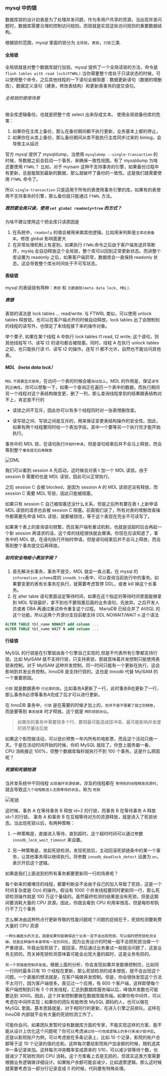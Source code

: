 ### mysql 中的锁
数据库锁的设计初衷是为了处理并发问题，作为多用户共享的资源，当出现并发问题时，数据库需要合理的控制访问规则。而锁就是实现这些访问规则的重要数据结构。

根据锁的范围，mysql 里面的锁分为 `全局锁`，`表锁`，`行锁`三类.

#### 全局锁
全局锁就是对整个数据库就行加锁。mysql 提供了一个全局读锁的方法，命令是 `flush tables with read lock(FTWRL)`.当你需要整个库处于只读状态的时候，可以使用整个命令，之后其他线程的一下语句会被阻塞：数据更新语句（数据的增删改），数据定义语句（建表，修改表结构）和更新类事务的提交语句。

###### 全局锁的使用场景
做全库逻辑备份。也就是把整个库 select 出来存成文本。
使用全局锁备份库的危害：
1. 如果你在主库上备份，那么在备份期间都不执行更新，业务基本上都的停止。
2. 如果你在从库上备份，那么备份期间从库不能执行主库同步过来的 binlog，会导致主从延迟

官方 mysql 提供了 mysqldump，当使用 `mysqldemp --single-transaction` 的时候，导数据之前会启动一个事务，来确保一致性视图。有了 mysqldump 为啥还要使用 `FTWRL`？ 比如，对于 myisam 这种不支持事务的引擎，如果备份过程中有更新，总是能取到最新的数据，那么就破坏了备份的一致性。这是我们就需要使用 `FTWRL` 命令了。

所以 `single-transaction` 只是适用于所有的表使用事务引擎的库。如果有的表使用不支持事务的引擎，那么备份就只能通过 `FTWRL` 方法。

##### 既然要全库只读，使用 `set global readonly=true` 的方式？
为啥不建议使用这个把全库只读原因是
1. 在系统中，`readonly` 的值会被用来做其他逻辑。比如用来判断是`主库还是备库`。修改 global 影响面更大
2. 在异常处理机制上有差别。如果执行 `FTWRL`命令之后由于客户端发送异常断开，myslq 会自动释放这个全局锁，整个库可以回到正常更新状态。而讲整个库设置为 readonly 之后，如果客户端异常，数据库会一直保持 readonly 状态，这会导致整个库长时间处于不可写状态。


#### 表级锁
mysql 的表级锁有两种：`表锁` 和 `元数据锁(meta data lock, MDL)`.

##### 表锁
表锁的语法是 lock tables ... read/write. 与 FTWRL 类似，可以使用 unlock tables 释放锁。也可以在客户端点开的时候自动释放。lock tables 出了会限制别的线程的读写外，也限定了本线程接下来的操作对象。

举个栗子, 如果在某个线程 A 中执行 lock tables t1 read, t2 write; 这个语句，则其他线程写 t1、读写 t2 的语句都会被阻塞。同时，线程 A 在执行 unlock tables 之前，也只能执行读 t1、读写 t2 的操作。连写 t1 都不允许，自然也不能访问其他表。


#####  MDL（meta data lock）
`MDL` `不需要显式使用`，在访问一个表的时候会被`自动加上`。MDL 的作用是，保证`读写`的`正确性`。你可以想象一下，如果一个查询正在遍历一个表中的数据，而执行期间另一个线程对这个表结构做变更，删了一列，那么查询线程拿到的结果跟表结构对不上，肯定是不行的

* 读锁之间不互斥，因此你可以有多个线程同时对一张表增删改查。

* 读写锁之间、写锁之间是互斥的，用来保证变更表结构操作的安全性。因此，如果有两个线程要同时给一个表加字段，其中一个要等另一个执行完才能开始执行。

事务中的 MDL 锁，在语句执行`开始时申请`，但是语句结束后并不会马上释放，而会等到整个`事务提交后再释放`

![DML](https://github.com/kareTauren/pratice/blob/master/mysql/%E7%90%86%E8%AE%BA/img/DML.jpg)

我们可以看到 session A 先启动，这时候会对表 t 加一个 MDL 读锁。由于 session B 需要的也是 MDL 读锁，因此可以正常执行。

之后 session C 会被 blocked，是因为 session A 的 MDL 读锁还没有释放，而 session C 需要 MDL 写锁，因此只能被阻塞。

如果只有 session C 自己被阻塞还没什么关系，但是之后所有要在表 t 上新申请 MDL 读锁的请求也会被 session C 阻塞。前面我们说了，所有对表的增删改查操作都需要先申请 MDL 读锁，就都被锁住，等于这个表现在完全不可读写了。

如果某个表上的查询语句频繁，而且客户端有重试机制，也就是说超时后会再起一个新 session 再请求的话，这个库的线程很快就会爆满。你现在应该知道了，事务中的 MDL 锁，在语句执行开始时申请，但是语句结束后并不会马上释放，而会等到整个事务提交后再释放。

##### 如何安全地给小表加字段？
1. 首先解决长事务，事务不提交，MDL 就会一直占着。在 mysql 的 `information_schema`库的 `innodb_trx`表中，可以查询当前执行中的事务。如果要变更的表有长事务在执行，就需要考虑暂停 DDL，或者 kill 掉这个长事务。
2. 在 alter table 语句里面设定等待时间，如果在这个指定的等待时间里面能够拿到 MDL 写锁最好，拿不到也不要阻塞后面的业务语句，先放弃。之后开发人员或者 DBA 再通过重试命令重复这个过程。
MariaDB 已经合并了 AliSQL 的这个功能，所以这两个开源分支目前都支持 DDL NOWAIT/WAIT n 这个语法
```sql
ALTER TABLE tbl_name NOWAIT add column ...
ALTER TABLE tbl_name WAIT N add column ...
```

#### 行级锁
MySQL 的行锁是在引擎层由各个引擎自己实现的,但是不代表所有引擎都支持行锁。比如 MyISAM 就不支持行锁，只支持表锁，那就意味着并发控制只能使用表锁来控制。对于 MyISAM 这种并发控制，同一时间只能有一个更新在执行，这会影响到并发业务控制。InnoDB 是支持行锁的。这也是 Innodb 代替 MyISAM 的一个重要原因。

`行锁` 就是数据表中 `行记录的锁`。比如事务A更新了一行，此时事务B也更新了一行，那么事务B必须等事务A完成了后才可以进行更新。

在 InnoDB 事务中，`行锁` 是在需要的时候才加上的，`但并不是不需要了就立刻释放`，而是要等到 `事务结束` 时才释放。这个就是 `两阶段锁协议`。

> 如果你的事务中需要锁多个行，要把最可能造成锁冲突、最可能影响并发度的锁尽量往后放

如果这个影院做活动，可以低价预售一年内所有的电影票，而且这个活动只做一天。于是在活动时间开始的时候，你的 MySQL 就挂了。你登上服务器一看，CPU 消耗接近 100%，但整个数据库每秒就执行不到 100 个事务。这是什么原因呢？

##### 死锁和死锁检测
当并发系统中不同线程 `出现循环资源依赖`，涉及的线程都在 `等待别的线程释放资源时`，就会导致这`几个线程都进入无限等待的状态`，称为 `死锁`

![死锁](https://github.com/kareTauren/pratice/blob/master/mysql/%E7%90%86%E8%AE%BA/img/111.jpg)

这时候，事务 A 在等待事务 B 释放 id=2 的行锁，而事务 B 在等待事务 A 释放 id=1 的行锁。 事务 A 和事务 B 在互相等待对方的资源释放，就是进入了死锁状态。当出现死锁以后，有两种策略：

1. 一种策略是，直接进入等待，直到超时。这个超时时间可以通过参数 `innodb_lock_wait_timeout` 来设置。

2. 另一种策略是，发起死锁检测，发现死锁后，主动回滚死锁链条中的某一个事务，让其他事务得以继续执行。将参数 `innodb_deadlock_detect` 设置为 `on`，表示开启这个逻辑。

如果是我们上面说到的所有事务都要更新同一行的场景呢？

每个新来的被堵住的线程，都要判断会不会由于自己的加入导致了死锁，这是一个时间复杂度是 O(n) 的操作。假设有 1000 个并发线程要同时更新同一行，那么死锁检测操作就是 100 万这个量级的。虽然最终检测的结果是没有死锁，但是这期间要消耗大量的 CPU 资源。因此，你就会看到 CPU 利用率很高，但是每秒却执行不了几个事务

怎么解决由这种热点行更新导致的性能问题呢？问题的症结在于，死锁检测要耗费大量的 CPU 资源

`一种头痛医头的方法，就是如果你能确保这个业务一定不会出现死锁，可以临时把死锁检测关掉。但是这种操作本身带有一定的风险`，因为业务设计的时候一般不会把死锁当做一个严重错误，毕竟出现死锁了，就回滚，然后通过业务重试一般就没问题了，这是业务无损的。而关掉死锁检测意味着可能会出现大量的超时，这是业务有损的。

`另一个思路是控制并发度`。根据上面的分析，你会发现如果并发能够控制住，比如同一行同时最多只有 10 个线程在更新，那么死锁检测的成本很低，就不会出现这个问题。一个直接的想法就是，在客户端做并发控制。但是，你会很快发现这个方法不太可行，因为客户端很多。我见过一个应用，有 600 个客户端，这样即使每个客户端控制到只有 5 个并发线程，汇总到数据库服务端以后，峰值并发数也可能要达到 3000。因此，这个并发控制要做在数据库服务端。如果你有中间件，可以考虑在中间件实现；如果你的团队有能修改 MySQL 源码的人，也可以做在 MySQL 里面。基本思路就是，对于相同行的更新，在进入引擎之前排队。这样在 InnoDB 内部就不会有大量的死锁检测工作了。

可能你会问，如果团队里暂时没有数据库方面的专家，不能实现这样的方案，能不能从设计上优化这个问题呢？你可以考虑`通过将一行改成逻辑上的多行来减少锁冲突`。还是以影院账户为例，可以考虑放在多条记录上，比如 10 个记录，影院的账户总额等于这 10 个记录的值的总和。这样每次要给影院账户加金额的时候，随机选其中一条记录来加。这样每次冲突概率变成原来的 1/10，可以减少锁等待个数，也就减少了死锁检测的 CPU 消耗。这个方案看上去是无损的，但其实这类方案需要根据业务逻辑做详细设计。如果账户余额可能会减少，比如退票逻辑，那么这时候就需要考虑当一部分行记录变成 0 的时候，代码要有特殊处理。


